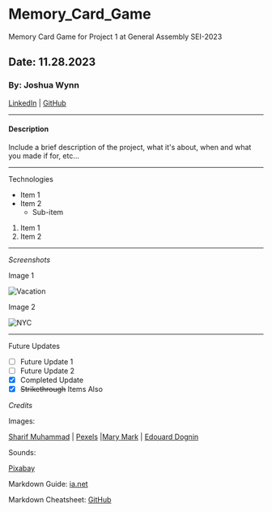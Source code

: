 # Memory_Card_Game
Memory Card Game for Project 1 at General Assembly SEI-2023

## Date: 11.28.2023

### By: Joshua Wynn

[LinkedIn](https://www.linkedin.com/in/wynnjoshua/) | [GitHub](https://github.com/joshuawynn?tab=repositories)
***
#### Description
Include a brief description of the project, what it's about, when and what you made if for, etc...
***

Technologies
- Item 1
- Item 2
  - Sub-item

1. Item 1
2. Item 2

***

_Screenshots_

Image 1

 ![Vacation](https://images.pexels.com/photos/449627/pexels-photo-449627.jpeg?cs=srgb&dl=wood-sea-nature-449627.jpg&fm=jpg)

 Image 2

 ![NYC](https://bloximages.newyork1.vip.townnews.com/sanfordherald.com/content/tncms/assets/v3/editorial/4/a0/4a0a0414-877e-5f0a-bfa7-89a6ba6ef4bf/655e09653d5cb.image.jpg?resize=1333%2C890)
 ***

 Future Updates

 - [ ] Future Update 1
- [ ] Future Update 2
- [x] Completed Update
- [x] ~~Strikethrough~~ Items Also

_Credits_

Images: 

[Sharif Muhammad](https://www.sharifmuhammad.com/) | [Pexels](https://www.pexels.com/) |[Mary Mark](https://www.marysmark.com/by-land/Brooklyn-bridge) | [Edouard Dognin](https://unsplash.com/photos/brown-brick-block-wallpaper-H6PaJwYMfUU)

Sounds: 

[Pixabay](https://pixabay.com/sound-effects/search/crowd/)

Markdown Guide: [ia.net](https://ia.net/)

Markdown Cheatsheet: [GitHub](https://github.com/)